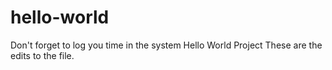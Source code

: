 # hello-world
Don't forget to log you time in the system
Hello World Project
These are the edits to the file.
